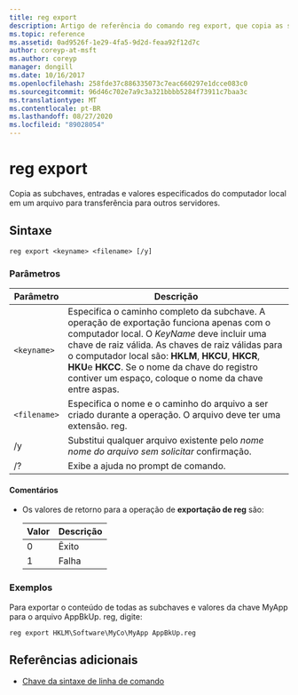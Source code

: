 ```yaml
---
title: reg export
description: Artigo de referência do comando reg export, que copia as subchaves, entradas e valores especificados do computador local em um arquivo para transferência para outros servidores.
ms.topic: reference
ms.assetid: 0ad9526f-1e29-4fa5-9d2d-feaa92f12d7c
author: coreyp-at-msft
ms.author: coreyp
manager: dongill
ms.date: 10/16/2017
ms.openlocfilehash: 258fde37c886335073c7eac660297e1dcce083c0
ms.sourcegitcommit: 96d46c702e7a9c3a321bbbb5284f73911c7baa3c
ms.translationtype: MT
ms.contentlocale: pt-BR
ms.lasthandoff: 08/27/2020
ms.locfileid: "89028054"
---
```

# <a name="reg-export"></a>reg export

Copia as subchaves, entradas e valores especificados do computador local em um arquivo para transferência para outros servidores.

## <a name="syntax"></a>Sintaxe

```
reg export <keyname> <filename> [/y]
```

### <a name="parameters"></a>Parâmetros

| Parâmetro | Descrição |
|--|--|
| `<keyname>` | Especifica o caminho completo da subchave. A operação de exportação funciona apenas com o computador local. O *KeyName* deve incluir uma chave de raiz válida. As chaves de raiz válidas para o computador local são: **HKLM**, **HKCU**, **HKCR**, **HKU**e **HKCC**. Se o nome da chave do registro contiver um espaço, coloque o nome da chave entre aspas. |
| `<filename>` | Especifica o nome e o caminho do arquivo a ser criado durante a operação. O arquivo deve ter uma extensão. reg. |
| /y | Substitui qualquer arquivo existente pelo *nome nome do arquivo sem solicitar* confirmação. |
| /? | Exibe a ajuda no prompt de comando. |

#### <a name="remarks"></a>Comentários

- Os valores de retorno para a operação de **exportação de reg** são:

    | Valor | Descrição |
    |--|--|
    | 0 | Êxito |
    | 1 | Falha |

### <a name="examples"></a>Exemplos

Para exportar o conteúdo de todas as subchaves e valores da chave MyApp para o arquivo AppBkUp. reg, digite:

```
reg export HKLM\Software\MyCo\MyApp AppBkUp.reg
```

## <a name="additional-references"></a>Referências adicionais

- [Chave da sintaxe de linha de comando](command-line-syntax-key.md)

